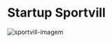 # Startup Sportvill

![sportvill-imagem](https://user-images.githubusercontent.com/37316637/41267495-1543d1b0-6dd2-11e8-86ac-f3efeb562cb1.jpg)
